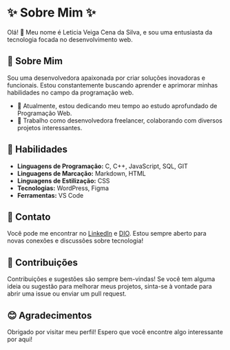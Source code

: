 
# ✨ Sobre Mim ✨

Olá! 👋 Meu nome é Leticia Veiga Cena da Silva, e sou uma entusiasta da tecnologia focada no desenvolvimento web.

## 📒 Sobre Mim

Sou uma desenvolvedora apaixonada por criar soluções inovadoras e funcionais. Estou constantemente buscando aprender e aprimorar minhas habilidades no campo da programação web.

- 🌱 Atualmente, estou dedicando meu tempo ao estudo aprofundado de Programação Web.
- 💼 Trabalho como desenvolvedora freelancer, colaborando com diversos projetos interessantes.

## 🤖 Habilidades

- **Linguagens de Programação:** C, C++, JavaScript, SQL, GIT
- **Linguagens de Marcação:** Markdown, HTML
- **Linguagens de Estilização:** CSS
- **Tecnologias:** WordPress, Figma
- **Ferramentas:** VS Code


## 🚀 Contato

Você pode me encontrar no [LinkedIn](https://www.linkedin.com/in/let%C3%ADcia-veiga-cena-da-silva/) e [DIO](https://www.dio.me/users/leticiaveigacs). Estou sempre aberto para novas conexões e discussões sobre tecnologia!

## 🧐 Contribuições

Contribuições e sugestões são sempre bem-vindas! Se você tem alguma ideia ou sugestão para melhorar meus projetos, sinta-se à vontade para abrir uma issue ou enviar um pull request.

## 😊 Agradecimentos

Obrigado por visitar meu perfil! Espero que você encontre algo interessante por aqui! 

<!---
leticiaveigacs/leticiaveigacs is a ✨ special ✨ repository because its `README.md` (this file) appears on your GitHub profile.
You can click the Preview link to take a look at your changes.
--->
